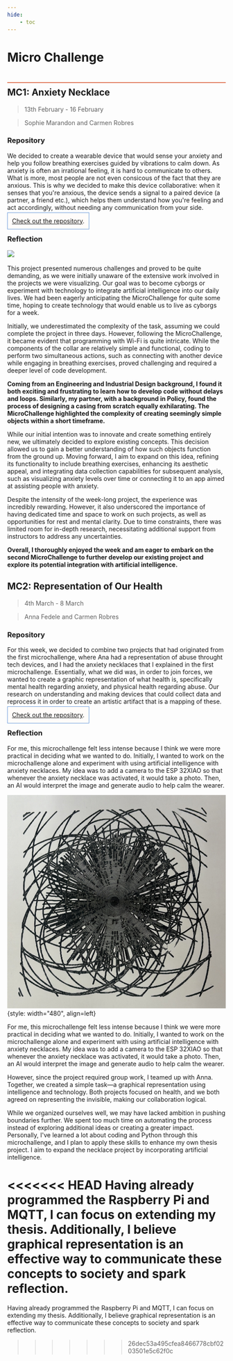 ```yaml
---
hide:
    - toc
---
```


# Micro Challenge
<div style="height:2px; background-color: #E17858; margin-top: 40px; margin-bottom: -20px;"></div>

## MC1: Anxiety Necklace
> 13th February - 16 February

> Sophie Marandon and Carmen Robres

### Repository
We decided to create a wearable device that would sense your anxiety and help you follow breathing exercises guided by vibrations to calm down. As anxiety is often an irrational feeling, it is hard to communicate to others. What is more, most people are not even consicous of the fact that they are anxious. This is why we decided to make this device collaborative: when it senses that you're anxious, the device sends a signal to a paired device (a partner, a friend etc.), which helps them understand how you're feeling and act accordingly, without needing any communication from your side.

<span style="background-color: #FFFCFA; padding: 10px; border: 1px solid #699ADA;"> [Check out the repository](https://github.com/carmenrobres/microchallenge1).</span>

### Reflection

![](../../images\term2\Microchallenge\GIF_wifi.gif)

This project presented numerous challenges and proved to be quite demanding, as we were initially unaware of the extensive work involved in the projects we were visualizing. Our goal was to become cyborgs or experiment with technology to integrate artificial intelligence into our daily lives. We had been eagerly anticipating the MicroChallenge for quite some time, hoping to create technology that would enable us to live as cyborgs for a week.

Initially, we underestimated the complexity of the task, assuming we could complete the project in three days. However, following the MicroChallenge, it became evident that programming with Wi-Fi is quite intricate. While the components of the collar are relatively simple and functional, coding to perform two simultaneous actions, such as connecting with another device while engaging in breathing exercises, proved challenging and required a deeper level of code development.

**Coming from an Engineering and Industrial Design background, I found it both exciting and frustrating to learn how to develop code without delays and loops. Similarly, my partner, with a background in Policy, found the process of designing a casing from scratch equally exhilarating. The MicroChallenge highlighted the complexity of creating seemingly simple objects within a short timeframe.**

While our initial intention was to innovate and create something entirely new, we ultimately decided to explore existing concepts. This decision allowed us to gain a better understanding of how such objects function from the ground up. Moving forward, I aim to expand on this idea, refining its functionality to include breathing exercises, enhancing its aesthetic appeal, and integrating data collection capabilities for subsequent analysis, such as visualizing anxiety levels over time or connecting it to an app aimed at assisting people with anxiety.

Despite the intensity of the week-long project, the experience was incredibly rewarding. However, it also underscored the importance of having dedicated time and space to work on such projects, as well as opportunities for rest and mental clarity. Due to time constraints, there was limited room for in-depth research, necessitating additional support from instructors to address any uncertainties.

**Overall, I thoroughly enjoyed the week and am eager to embark on the second MicroChallenge to further develop our existing project and explore its potential integration with artificial intelligence.**


## MC2: Representation of Our Health
> 4th March - 8 March

> Anna Fedele and Carmen Robres
### Repository
For this week, we decided to combine two projects that had originated from the first microchallenge, where Ana had a representation of abuse throught tech devices, and I had the anxiety necklaces that I explained in the first microchallenge. Essentially, what we did was, in order to join forces, we wanted to create a graphic representation of what health is, specifically mental health regarding anxiety, and physical health regarding abuse. Our research on understanding and making devices that could collect data and reprocess it in order to create an artistic artifact that is a mapping of these.

<span style="background-color: #FFFCFA; padding: 10px; border: 1px solid #699ADA;"> [Check out the repository](https://github.com/annafedele/microchallenge-II).</span>

### Reflection
For me, this microchallenge felt less intense because I think we were more practical in deciding what we wanted to do. Initially, I wanted to work on the microchallenge alone and experiment with using artificial intelligence with anxiety necklaces. My idea was to add a camera to the ESP 32XIAO so that whenever the anxiety necklace was activated, it would take a photo. Then, an AI would interpret the image and generate audio to help calm the wearer.

![](../../images\term2\Microchallenge\micro.png){style: width="480", align=left}

For me, this microchallenge felt less intense because I think we were more practical in deciding what we wanted to do. Initially, I wanted to work on the microchallenge alone and experiment with using artificial intelligence with anxiety necklaces. My idea was to add a camera to the ESP 32XIAO so that whenever the anxiety necklace was activated, it would take a photo. Then, an AI would interpret the image and generate audio to help calm the wearer.

However, since the project required group work, I teamed up with Anna. Together, we created a simple task—a graphical representation using intelligence and technology. Both projects focused on health, and we both agreed on representing the invisible, making our collaboration logical.

While we organized ourselves well, we may have lacked ambition in pushing boundaries further. We spent too much time on automating the process instead of exploring additional ideas or creating a greater impact. Personally, I've learned a lot about coding and Python through this microchallenge, and I plan to apply these skills to enhance my own thesis project. I aim to expand the necklace project by incorporating artificial intelligence.

<<<<<<< HEAD
Having already programmed the Raspberry Pi and MQTT, I can focus on extending my thesis. Additionally, I believe graphical representation is an effective way to communicate these concepts to society and spark reflection.
=======
Having already programmed the Raspberry Pi and MQTT, I can focus on extending my thesis. Additionally, I believe graphical representation is an effective way to communicate these concepts to society and spark reflection.
>>>>>>> 26dec53a495cfea8466778cbf0203501e5c62f0c
